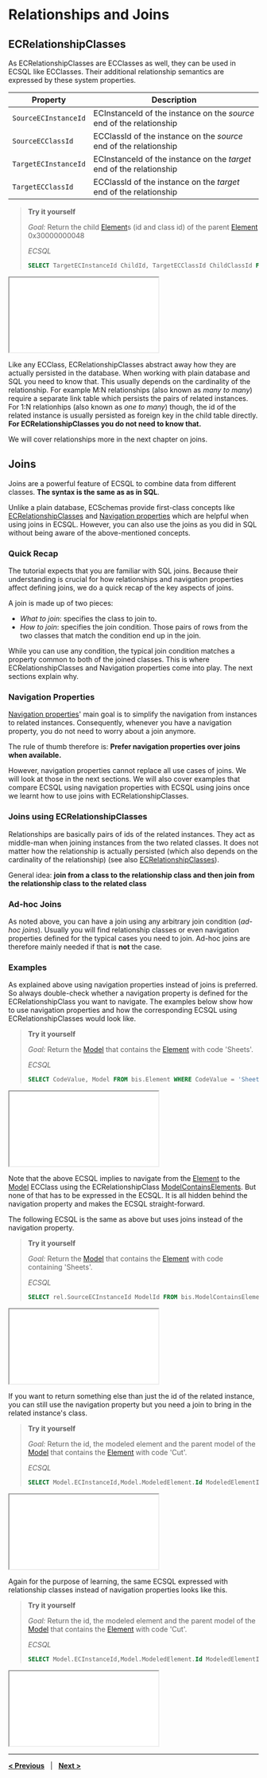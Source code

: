 # Relationships and Joins

## ECRelationshipClasses

As ECRelationshipClasses are ECClasses as well, they can be used in ECSQL like ECClasses. Their additional relationship semantics are expressed by these system properties.

Property | Description
--- | ---
`SourceECInstanceId` | ECInstanceId of the instance on the *source* end of the relationship
`SourceECClassId` | ECClassId of the instance on the *source* end of the relationship
`TargetECInstanceId` | ECInstanceId of the instance on the *target* end of the relationship
`TargetECClassId` | ECClassId of the instance on the *target* end of the relationship

> **Try it yourself**
>
> *Goal:* Return the child [Element](../../bis/domains/BisCore.ecschema.md#element)s (id and class id) of the parent [Element](../../bis/domains/BisCore.ecschema.md#element) 0x30000000048
>
> *ECSQL*
>
> ```sql
> SELECT TargetECInstanceId ChildId, TargetECClassId ChildClassId FROM bis.ElementOwnsChildElements WHERE SourceECInstanceId=0x200000000c7
> ```
>
<iframe class="embedded-console" src="/console/?imodel=House Sample Bak&query=SELECT TargetECInstanceId ChildId, TargetECClassId ChildClassId FROM bis.ElementOwnsChildElements WHERE SourceECInstanceId=0x200000000c7"></iframe>

Like any ECClass, ECRelationshipClasses abstract away how they are actually persisted in the database. When working with plain database and SQL you need to know that. This usually depends on the cardinality of the relationship. For example M:N relationships (also known as *many to many*) require a separate link table which persists the pairs of related instances. For 1:N relationhips (also known as *one to many*) though, the id of the related instance is usually persisted as foreign key in the child table directly. **For ECRelationshipClasses you do not need to know that.**

We will cover relationships more in the next chapter on joins.

## Joins

Joins are a powerful feature of ECSQL to combine data from different classes. **The syntax is the same as as in SQL**.

Unlike a plain database, ECSchemas provide first-class concepts like [ECRelationshipClasses](#ecrelationshipclasses) and [Navigation properties](./ECSQLDataTypes.md#navigation-properties) which are helpful when using joins in ECSQL. However, you can also use the joins as you did in SQL without being aware of the above-mentioned concepts.

### Quick Recap

The tutorial expects that you are familiar with SQL joins. Because their understanding is crucial for how relationships and navigation properties affect defining joins, we do a quick recap of the key aspects of joins.

A join is made up of two pieces:

- *What to join*: specifies the class to join to.
- *How to join*: specifies the join condition. Those pairs of rows from the two classes that match the condition end up in the join.

While you can use any condition, the typical join condition matches a property common to both of the joined classes. This is where ECRelationshipClasses and Navigation properties come into play. The next sections explain why.

### Navigation Properties

[Navigation properties](./ECSQLDataTypes.md#navigation-properties)' main goal is to simplify the navigation from instances to related instances. Consequently, whenever you have a navigation property, you do not need to worry about a join anymore.

The rule of thumb therefore is: **Prefer navigation properties over joins when available.**

However, navigation properties cannot replace all use cases of joins. We will look at those in the next sections.
We will also cover examples that compare ECSQL using navigation properties with ECSQL using joins once we learnt how to use joins with ECRelationshipClasses.

### Joins using ECRelationshipClasses

Relationships are basically pairs of ids of the related instances. They act as middle-man when joining instances from the two related classes. It does not matter how the relationship is actually persisted (which also depends on the cardinality of the relationship) (see also [ECRelationshipClasses](#ecrelationshipclasses)).

General idea: **join from a class to the relationship class and then join from the relationship class to the related class**

### Ad-hoc Joins

As noted above, you can have a join using any arbitrary join condition (*ad-hoc joins*). Usually you will find relationship classes or even navigation properties defined for the typical cases you need to join. Ad-hoc joins are therefore mainly needed if that is **not** the case.

### Examples

As explained above using navigation properties instead of joins is preferred. So always double-check whether a navigation property is defined for the ECRelationshipClass you want to navigate. The examples below show how to use navigation properties and how the corresponding ECSQL using ECRelationshipClasses would look like.

> **Try it yourself**
>
> *Goal:* Return the [Model](../../bis/domains/BisCore.ecschema.md#model) that contains the [Element](../../bis/domains/BisCore.ecschema.md#element) with code 'Sheets'.
>
> *ECSQL*
>
> ```sql
> SELECT CodeValue, Model FROM bis.Element WHERE CodeValue = 'Sheets'
> ```
>
<iframe class="embedded-console" src="/console/?imodel=House Sample Bak&query=SELECT CodeValue, Model FROM bis.Element WHERE CodeValue = 'Sheets'"></iframe>

Note that the above ECSQL implies to navigate from the [Element](../../bis/domains/BisCore.ecschema.md#element) to the [Model](../../bis/domains/BisCore.ecschema.md#model) ECClass using the ECRelationshipClass [ModelContainsElements](../../bis/domains/BisCore.ecschema.md#modelcontainselements). But none of that has to be expressed in the ECSQL. It is all hidden behind the navigation property and makes the ECSQL straight-forward.

The following ECSQL is the same as above but uses joins instead of the navigation property.

> **Try it yourself**
>
> *Goal:* Return the [Model](../../bis/domains/BisCore.ecschema.md#model) that contains the [Element](../../bis/domains/BisCore.ecschema.md#element) with code containing 'Sheets'.
>
> *ECSQL*
>
> ```sql
> SELECT rel.SourceECInstanceId ModelId FROM bis.ModelContainsElements rel JOIN bis.Element ON rel.TargetECInstanceId=Element.ECInstanceId WHERE Element.CodeValue='Sheets'
> ```
>
<iframe class="embedded-console" src="/console/?imodel=House Sample Bak&query=SELECT rel.SourceECInstanceId ModelId FROM bis.ModelContainsElements rel JOIN bis.Element ON rel.TargetECInstanceId=Element.ECInstanceId WHERE Element.CodeValue='Sheets'"></iframe>

If you want to return something else than just the id of the related instance, you can still use the navigation property but you need a join to bring in the related instance's class.

> **Try it yourself**
>
> *Goal:* Return the id, the modeled element and the parent model of the [Model](../../bis/domains/BisCore.ecschema.md#model) that contains the [Element](../../bis/domains/BisCore.ecschema.md#element) with code 'Cut'.
>
> *ECSQL*
>
> ```sql
> SELECT Model.ECInstanceId,Model.ModeledElement.Id ModeledElementId,Model.ParentModel.Id ParentModelId FROM bis.Model JOIN bis.Element ON Element.Model.Id=Model.ECInstanceId WHERE Element.CodeValue='Cut'
> ```
>
<iframe class="embedded-console" src="/console/?imodel=House Sample Bak&query=SELECT Model.ECInstanceId,Model.ModeledElement.Id ModeledElementId,Model.ParentModel.Id ParentModelId FROM bis.Model JOIN bis.Element ON Element.Model.Id=Model.ECInstanceId WHERE Element.CodeValue='Cut'"></iframe>

Again for the purpose of learning, the same ECSQL expressed with relationship classes instead of navigation properties looks like this.

> **Try it yourself**
>
> *Goal:* Return the id, the modeled element and the parent model of the [Model](../../bis/domains/BisCore.ecschema.md#model) that contains the [Element](../../bis/domains/BisCore.ecschema.md#element) with code 'Cut'.
>
> *ECSQL*
>
> ```sql
> SELECT Model.ECInstanceId,Model.ModeledElement.Id ModeledElementId,Model.ParentModel.Id ParentModelId FROM bis.Element JOIN bis.ModelContainsElements rel ON Element.ECInstanceId=rel.TargetECInstanceId JOIN bis.Model ON rel.SourceECInstanceId=Model.ECInstanceId WHERE Element.CodeValue='Cut'
> ```
>
<iframe class="embedded-console" src="/console/?imodel=House Sample Bak&query=SELECT Model.ECInstanceId,Model.ModeledElement.Id ModeledElementId,Model.ParentModel.Id ParentModelId FROM bis.Element JOIN bis.ModelContainsElements rel ON Element.ECInstanceId=rel.TargetECInstanceId JOIN bis.Model ON rel.SourceECInstanceId=Model.ECInstanceId WHERE Element.CodeValue='Cut'"></iframe>

---

[**< Previous**](./ECSQLDataTypes.md) &nbsp; | &nbsp; [**Next >**](./PolymorphicQueries.md)
